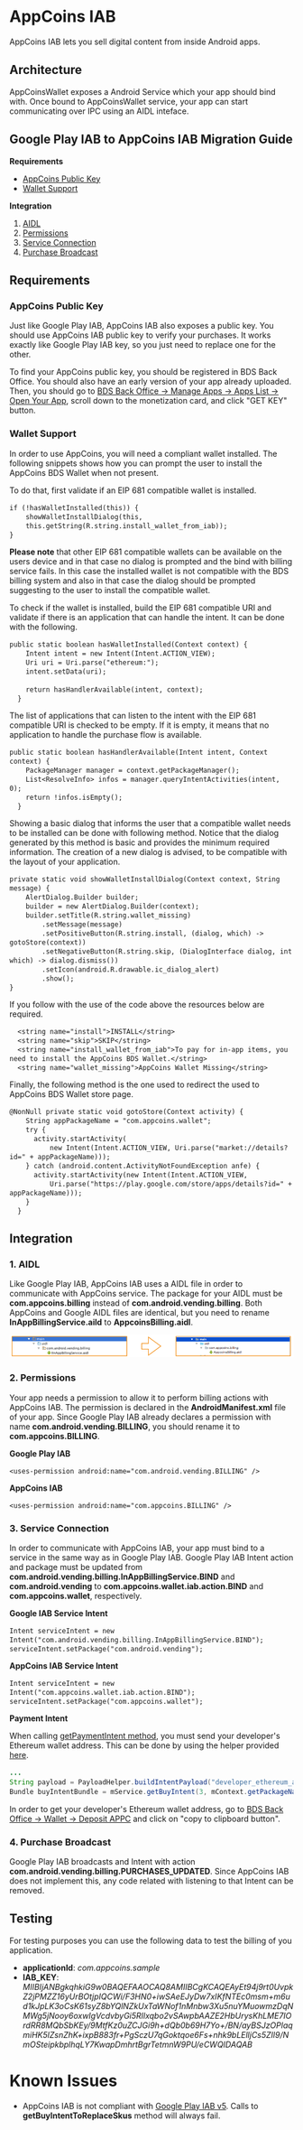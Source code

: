 # AppCoins IAB
AppCoins IAB lets you sell digital content from inside Android apps.


## Architecture
AppCoinsWallet exposes a Android Service which your app should bind with. Once bound to AppCoinsWallet service, your app can start communicating over IPC using an AIDL inteface.

## Google Play IAB to AppCoins IAB Migration Guide

**Requirements**
* [AppCoins Public Key](#appcoins-public-key)
* [Wallet Support](#wallet-support)

**Integration**
1. [AIDL](#1-aidl)
2. [Permissions](#2-permissions)
3. [Service Connection](#3-service-connection)
4. [Purchase Broadcast](#4-purchase-broadcast)

## Requirements
### AppCoins Public Key

Just like Google Play IAB, AppCoins IAB also exposes a public key. You should use AppCoins IAB public key to verify your purchases. It works exactly like Google Play IAB key, so you just need to replace one for the other.

To find your AppCoins public key, you should be registered in BDS Back Office. You should also have an early version of your app already uploaded. Then, you should go to [BDS Back Office -> Manage Apps -> Apps List -> Open Your App](https://developers-dev.blockchainds.com/myApps/appsList), scroll down to the monetization card, and click "GET KEY" button.

### Wallet Support

In order to use AppCoins, you will need a compliant wallet installed. The following snippets shows how you can prompt the user to install the AppCoins BDS Wallet when not present.

To do that, first validate if an EIP 681 compatible wallet is installed.
```
if (!hasWalletInstalled(this)) {
    showWalletInstallDialog(this,
    this.getString(R.string.install_wallet_from_iab));
}
```
**Please note** that other EIP 681 compatible wallets can be available on the users device and in that case no dialog is prompted and the bind with billing service fails. In this case the installed wallet is not compatible with the BDS billing system and also in that case the dialog should be prompted suggesting to the user to install the compatible wallet.

To check if the wallet is installed, build the EIP 681 compatible URI and validate if there is an application that can handle the intent.
It can be done with the following.
```
public static boolean hasWalletInstalled(Context context) {
    Intent intent = new Intent(Intent.ACTION_VIEW);
    Uri uri = Uri.parse("ethereum:");
    intent.setData(uri);

    return hasHandlerAvailable(intent, context);
  }
```

The list of applications that can listen to the intent with the EIP 681 compatible URI is checked to be empty. If it is empty, it means that no application to handle the purchase flow is available.
```
public static boolean hasHandlerAvailable(Intent intent, Context context) {
    PackageManager manager = context.getPackageManager();
    List<ResolveInfo> infos = manager.queryIntentActivities(intent, 0);
    return !infos.isEmpty();
  }
```

Showing a basic dialog that informs the user that a compatible wallet needs to be installed can be done with following method. Notice that the dialog generated by this method is basic and provides the minimum required information. The creation of a new dialog is advised, to be compatible with the layout of your application.

```
private static void showWalletInstallDialog(Context context, String message) {
    AlertDialog.Builder builder;
    builder = new AlertDialog.Builder(context);
    builder.setTitle(R.string.wallet_missing)
        .setMessage(message)
        .setPositiveButton(R.string.install, (dialog, which) -> gotoStore(context))
        .setNegativeButton(R.string.skip, (DialogInterface dialog, int which) -> dialog.dismiss())
        .setIcon(android.R.drawable.ic_dialog_alert)
        .show();
}
```
If you follow with the use of the code above the resources below are required.
```
  <string name="install">INSTALL</string>
  <string name="skip">SKIP</string>
  <string name="install_wallet_from_iab">To pay for in-app items, you need to install the AppCoins BDS Wallet.</string>
  <string name="wallet_missing">AppCoins Wallet Missing</string>
```

Finally, the following method is the one used to redirect the used to AppCoins BDS Wallet store page. 
```
@NonNull private static void gotoStore(Context activity) {
    String appPackageName = "com.appcoins.wallet";
    try {
      activity.startActivity(
          new Intent(Intent.ACTION_VIEW, Uri.parse("market://details?id=" + appPackageName)));
    } catch (android.content.ActivityNotFoundException anfe) {
      activity.startActivity(new Intent(Intent.ACTION_VIEW,
          Uri.parse("https://play.google.com/store/apps/details?id=" + appPackageName)));
    }
  }
```
## Integration
### 1. AIDL

Like Google Play IAB, AppCoins IAB uses a AIDL file in order to communicate with AppCoins service. The package for your AIDL must be **com.appcoins.billing** instead of **com.android.vending.billing**. Both AppCoins and Google AIDL files are identical, but you need to rename **InAppBillingService.aild** to **AppcoinsBilling.aidl**.

![Migration](docs/aidl-migration.png)

### 2. Permissions

Your app needs a permission to allow it to perform billing actions with AppCoins IAB. The permission is declared in the **AndroidManifest.xml** file of your app. Since Google Play IAB already declares a permission with name **com.android.vending.BILLING**, you should rename it to **com.appcoins.BILLING**.


**Google Play IAB**

	<uses-permission android:name="com.android.vending.BILLING" />

**AppCoins IAB**

	<uses-permission android:name="com.appcoins.BILLING" />

### 3. Service Connection

In order to communicate with AppCoins IAB, your app must bind to a service in the same way as in Google Play IAB. Google Play IAB Intent action and package must be updated from **com.android.vending.billing.InAppBillingService.BIND** and **com.android.vending** to **com.appcoins.wallet.iab.action.BIND** and **com.appcoins.wallet**, respectively.


**Google IAB Service Intent**

	Intent serviceIntent = new Intent("com.android.vending.billing.InAppBillingService.BIND");
	serviceIntent.setPackage("com.android.vending");

**AppCoins IAB Service Intent**

	Intent serviceIntent = new Intent("com.appcoins.wallet.iab.action.BIND");
	serviceIntent.setPackage("com.appcoins.wallet");

**Payment Intent**

When calling [getPaymentIntent method](https://github.com/Aptoide/appcoins-iab-sample/blob/feature/APPC-541-documentation/app/src/appcoinsiab/aidl/com/appcoins/billing/AppcoinsBilling.aidl#L96), you must send your developer's Ethereum wallet address. This can be done by using the helper provided [here](app/src/main/java/com/aptoide/iabexample/util/PayloadHelper.java).

```java
...
String payload = PayloadHelper.buildIntentPayload("developer_ethereum_address","developer_payload")
Bundle buyIntentBundle = mService.getBuyIntent(3, mContext.getPackageName(), sku, itemType, payload);
```
In order to get your developer's Ethereum wallet address, go to [BDS Back Office -> Wallet -> Deposit APPC](https://blockchainds.com/wallet/depositAppc) and click on "copy to clipboard button".

### 4. Purchase Broadcast

Google Play IAB broadcasts and Intent with action **com.android.vending.billing.PURCHASES_UPDATED**. Since AppCoins IAB does not implement this, any code related with listening to that Intent can be removed.


## Testing

For testing purposes you can use the following data to test the billing of you application.
* **applicationId**: *com.appcoins.sample*
* **IAB_KEY**: *MIIBIjANBgkqhkiG9w0BAQEFAAOCAQ8AMIIBCgKCAQEAyEt94j9rt0UvpkZ2jPMZZ16yUrBOtjpIQCWi/F3HN0+iwSAeEJyDw7xIKfNTEc0msm+m6ud1kJpLK3oCsK61syZ8bYQlNZkUxTaWNof1nMnbw3Xu5nuYMuowmzDqNMWg5jNooy6oxwIgVcdvbyGi5RIlxqbo2vSAwpbAAZE2HbUrysKhLME7IOrdRR8MQbSbKEy/9MtfKz0uZCJGi9h+dQb0b69H7Yo+/BN/ayBSJzOPlaqmiHK5lZsnZhK+ixpB883fr+PgSczU7qGoktqoe6Fs+nhk9bLElljCs5ZIl9/NmOSteipkbplhqLY7KwapDmhrtBgrTetmnW9PU/eCWQIDAQAB* 

# Known Issues

* AppCoins IAB is not compliant with [Google Play IAB v5](https://developer.android.com/google/play/billing/versions.html). Calls to **getBuyIntentToReplaceSkus** method will always fail.
